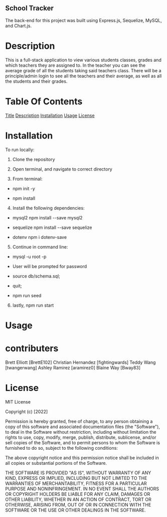 ## School Tracker 
The back-end for this project was built using Express.js, Sequelize, MySQL, and Chart.js.

# Description 
This is a full-stack application to view various students classes, grades and which teachers they are assigned to. In the teacher you can see the average grade of all the students taking said teachers class. There will be a principle/admin login to see all the teachers and their average, as well as all the students and their grades.

# Table Of Contents
[Title](#e-commerce-back-end)
[Description](#description)
[Installation](#installation)
[Usage](#usage)
[License](#license)


# Installation 
To run locally:

1. Clone the repository

2. Open terminal, and navigate to correct directory

3. From terminal:

  * npm init -y

  * npm install

4. Install the following dependencies:

  * mysql2 npm install --save mysql2

  * sequelize npm install --save sequelize

  * dotenv npm i dotenv-save

5. Continue in command line:

* mysql -u root -p
* User will be prompted for password

* source db/schema.sql;
* quit;
* npm run seed

6. lastly, npm run start

# Usage

<!-- add screenshot of finished product -->

# contributers 

Brett Elliott [BrettE102]
Christian Hernandez [fightingwards]
Teddy Wang [twangerwang]
Ashley Ramirez [aramirez0]
Blaine Way [Bway83]

# License
MIT License

Copyright (c) [2022] 

Permission is hereby granted, free of charge, to any person obtaining a copy of this software and associated documentation files (the "Software"), to deal in the Software without restriction, including without limitation the rights to use, copy, modify, merge, publish, distribute, sublicense, and/or sell copies of the Software, and to permit persons to whom the Software is furnished to do so, subject to the following conditions:

The above copyright notice and this permission notice shall be included in all copies or substantial portions of the Software.

THE SOFTWARE IS PROVIDED "AS IS", WITHOUT WARRANTY OF ANY KIND, EXPRESS OR IMPLIED, INCLUDING BUT NOT LIMITED TO THE WARRANTIES OF MERCHANTABILITY, FITNESS FOR A PARTICULAR PURPOSE AND NONINFRINGEMENT. IN NO EVENT SHALL THE AUTHORS OR COPYRIGHT HOLDERS BE LIABLE FOR ANY CLAIM, DAMAGES OR OTHER LIABILITY, WHETHER IN AN ACTION OF CONTRACT, TORT OR OTHERWISE, ARISING FROM, OUT OF OR IN CONNECTION WITH THE SOFTWARE OR THE USE OR OTHER DEALINGS IN THE SOFTWARE.